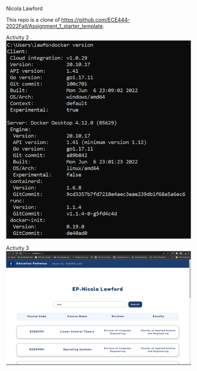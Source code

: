 Nicola Lawford

This repo is a clone of https://github.com/ECE444-2022Fall/Assignment_1_starter_template.

Activity 2
![Alt text](/images/Activity2.png)


Activity 3
![Alt text](/images/Activity3.png)